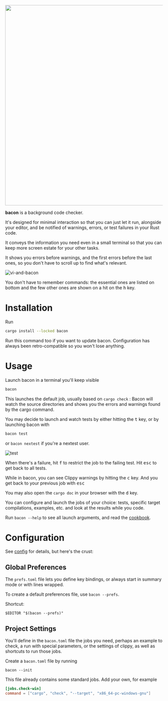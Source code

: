 
<p class=logo>
<img class=logo width=640px src="img/logo.svg">
</p>

**bacon** is a background code checker.

It's designed for minimal interaction so that you can just let it run, alongside your editor, and be notified of warnings, errors, or test failures in your Rust code.

It conveys the information you need even in a small terminal so that you can keep more screen estate for your other tasks.

It shows you errors before warnings, and the first errors before the last ones, so you don't have to scroll up to find what's relevant.

![vi-and-bacon](img/vi-and-bacon.png)

You don't have to remember commands: the essential ones are listed on bottom and the few other ones are shown on a hit on the <kbd>h</kbd> key.

# Installation

Run

```bash
cargo install --locked bacon
```

Run this command too if you want to update bacon. Configuration has always been retro-compatible so you won't lose anything.

# Usage

Launch bacon in a terminal you'll keep visible

```bash
bacon
```

This launches the default job, usually based on `cargo check` :
Bacon will watch the source directories and shows you the errors and warnings found by the cargo command.

You may decide to launch and watch tests by either hitting the <kbd>t</kbd> key, or by launching bacon with

```bash
bacon test
```

or `bacon nextest` if you're a nextest user.

![test](img/test.png)

When there's a failure, hit <kbd>f</kbd> to restrict the job to the failing test.
Hit <kbd>esc</kbd> to get back to all tests.

While in bacon, you can see Clippy warnings by hitting the <kbd>c</kbd> key. And you get back to your previous job with <kbd>esc</kbd>

You may also open the `cargo doc` in your browser with the <kbd>d</kbd> key.

You can configure and launch the jobs of your choice: tests, specific target compilations, examples, etc. and look at the results while you code.

Run `bacon --help` to see all launch arguments, and read the [cookbook](cookbook).

# Configuration

See [config](config) for details, but here's the crust:

## Global Preferences

The `prefs.toml` file lets you define key bindings, or always start in summary mode or with lines wrapped.

To create a default preferences file, use `bacon --prefs`.

Shortcut:

    $EDITOR "$(bacon --prefs)"

## Project Settings

You'll define in the `bacon.toml` file the jobs you need, perhaps an example to check, a run with special parameters, or the settings of clippy, as well as shortcuts to run those jobs.

Create a `bacon.toml` file by running

    bacon --init

This file already contains some standard jobs. Add your own, for example

```toml
[jobs.check-win]
command = ["cargo", "check", "--target", "x86_64-pc-windows-gnu"]
```
